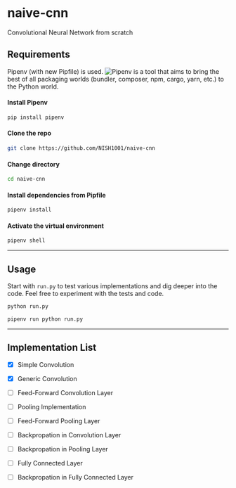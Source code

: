 # naive-cnn
Convolutional Neural Network from scratch


## Requirements
Pipenv (with new Pipfile) is used. 
![Pipenv](https://github.com/pypa/pipenv) is a tool that aims to bring the best of all packaging worlds (bundler, composer, npm, cargo, yarn, 
etc.) to the Python world.


#### Install Pipenv
```bash
pip install pipenv
```

#### Clone the repo
```bash
git clone https://github.com/NISH1001/naive-cnn
```

#### Change directory
```bash
cd naive-cnn
```

#### Install dependencies from Pipfile
```bash
pipenv install
```

#### Activate the virtual environment
```bash
pipenv shell
```

------

## Usage
Start with `run.py` to test various implementations and dig deeper into the code.
Feel free to experiment with the tests and code.  

```bash
python run.py
```

```bash
pipenv run python run.py
```

------

## Implementation List
- [x] Simple Convolution
- [x] Generic Convolution
- [ ] Feed-Forward Convolution Layer
- [ ] Pooling Implementation
- [ ] Feed-Forward Pooling Layer
- [ ] Backpropation in Convolution Layer
- [ ] Backpropation in Pooling Layer
- [ ] Fully Connected Layer
- [ ] Backpropation in Fully Connected Layer

